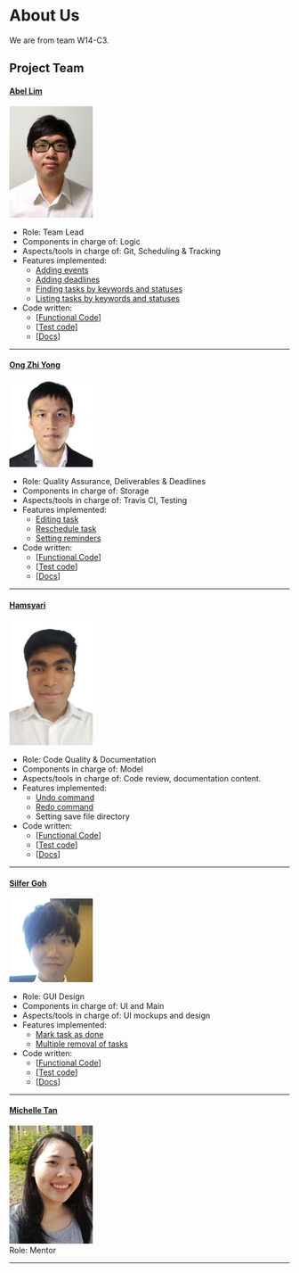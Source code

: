 
<!-- @@author A0141780J-->

# About Us

We are from team W14-C3. 

## Project Team

#### [Abel Lim](http://github.com/abellimz) <br>
<img src="images/AbelLim.jpg" width="150"><br>
* Role: Team Lead  
* Components in charge of: Logic  
* Aspects/tools in charge of: Git, Scheduling & Tracking  
* Features implemented: 
	* [Adding events](https://github.com/CS2103AUG2016-W14-C3/main/blob/master/docs/UserGuide.md#add-a-task--event-add)
	* [Adding deadlines](https://github.com/CS2103AUG2016-W14-C3/main/blob/master/docs/UserGuide.md#add-a-task--event-add)
	* [Finding tasks by keywords and statuses](https://github.com/CS2103AUG2016-W14-C3/main/blob/master/docs/UserGuide.md#finding-a-task--find)
	* [Listing tasks by keywords and statuses](https://github.com/CS2103AUG2016-W14-C3/main/blob/master/docs/UserGuide.md#listing-tasks-list)
* Code written: 
	* [[Functional Code](https://github.com/CS2103AUG2016-W14-C3/main/blob/master/collated/main/A0141780J.md)]
	* [[Test code](https://github.com/CS2103AUG2016-W14-C3/main/blob/master/collated/test/A0141780J.md)]
	* [[Docs](https://github.com/CS2103AUG2016-W14-C3/main/blob/master/collated/docs/A0141780J.md)]

-----

#### [Ong Zhi Yong](http://github.com/zhiyong4113)
<img src="images/OngZhiYong.jpg" width="150"><br>
* Role: Quality Assurance, Deliverables & Deadlines  
* Components in charge of: Storage
* Aspects/tools in charge of: Travis CI, Testing
* Features implemented: 
	* [Editing task](https://github.com/CS2103AUG2016-W14-C3/main/blob/master/docs/UserGuide.md#edit-a-task--edit-reschedule-remind)
	* [Reschedule task](https://github.com/CS2103AUG2016-W14-C3/main/blob/master/docs/UserGuide.md#edit-a-task--edit-reschedule-remind)
	* [Setting reminders](https://github.com/CS2103AUG2016-W14-C3/main/blob/master/docs/UserGuide.md#edit-a-task--edit-reschedule-remind)
* Code written: 
	* [[Functional Code](https://github.com/CS2103AUG2016-W14-C3/main/blob/master/collated/main/A0139402M.md)]
	* [[Test code](https://github.com/CS2103AUG2016-W14-C3/main/blob/master/collated/test/A0139402M.md)]
	* [[Docs](https://github.com/CS2103AUG2016-W14-C3/main/blob/master/collated/docs/A0139402M.md)]

-----

#### [Hamsyari](http://github.com/hamsyari) 
<img src="images/Hamsyari.jpg" width="150"><br>
* Role: Code Quality & Documentation<br>
* Components in charge of: Model
* Aspects/tools in charge of: Code review, documentation content.
* Features implemented:
	* [Undo command](https://github.com/CS2103AUG2016-W14-C3/main/blob/master/docs/UserGuide.md#undoing-a-recent-command-undo)
	* [Redo command](https://github.com/CS2103AUG2016-W14-C3/main/blob/master/docs/UserGuide.md#undoing-a-recent-command-redo)
	* Setting save file directory
* Code written: 
	* [[Functional Code](https://github.com/CS2103AUG2016-W14-C3/main/blob/master/collated/main/A0140047U.md)]
	* [[Test code](https://github.com/CS2103AUG2016-W14-C3/main/blob/master/collated/test/A0140047U.md)]
	* [[Docs](https://github.com/CS2103AUG2016-W14-C3/main/blob/master/collated/docs/A0140047U.md)]


-----

#### [Silfer Goh](http://github.com/Silfer)
<img src="images/GohYuanTat.jpg" width="150"><br>
* Role: GUI Design  
* Components in charge of: UI and Main
* Aspects/tools in charge of: UI mockups and design
* Features implemented:
	* [Mark task as done](https://github.com/CS2103AUG2016-W14-C3/main/blob/master/docs/UserGuide.md#mark-a-task-as-done-done)
	* [Multiple removal of tasks](https://github.com/CS2103AUG2016-W14-C3/main/blob/master/docs/UserGuide.md#remove-a-task-remove)
* Code written: 
	* [[Functional Code](https://github.com/CS2103AUG2016-W14-C3/main/blob/master/collated/main/A0125509H.md)]
	* [[Test code](https://github.com/CS2103AUG2016-W14-C3/main/blob/master/collated/test/A0125509H.md)]
	* [[Docs](https://github.com/CS2103AUG2016-W14-C3/main/blob/master/collated/docs/A0125509H.md)]

-----

#### [Michelle Tan](http://github.com/michelletan) <br>
<img src="images/MichelleTan.jpg" width="150"><br>
Role: Mentor <br>  

-----